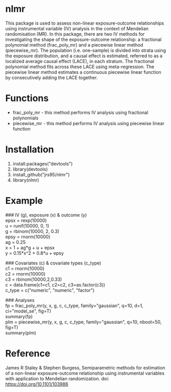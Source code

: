 # nlmr
This package is used to assess non-linear exposure-outcome relationships using instrumental variable (IV) analysis in the context of Mendelian randomisation (MR). In this package, there are two IV methods for investigating the shape of the exposure-outcome relationship: a fractional polynomial method (frac_poly_mr) and a piecewise linear method (piecewise_mr). The population (i.e. one-sample) is divided into strata using the exposure distribution, and a causal effect is estimated, referred to as a localized average causal effect (LACE), in each stratum. The fractional polynomial method fits across these LACE using meta-regression. The piecewise linear method estimates a continuous piecewise linear function by consecutively adding the LACE together. 

# Functions
* frac_poly_mr - this method performs IV analysis using fractional polynomials 
* piecewise_mr - this method performs IV analysis using piecewise linear function

# Installation
1. install.packages("devtools")
2. library(devtools) 
3. install_github("jrs95/nlmr")
4. library(nlmr)

# Example
\#\#\# IV (g), exposure (x) & outcome (y)  
epsx = rexp(10000)  
u    = runif(10000, 0, 1)  
g    = rbinom(10000, 2, 0.3)  
epsy = rnorm(10000)  
ag = 0.25  
x = 1 + ag\*g + u + epsx  
y = 0.15\*x^2 + 0.8\*u + epsy 

\#\#\# Covariates (c) & covariate types (c_type)  
c1 = rnorm(10000)  
c2 = rnorm(10000)  
c3 = rbinom(10000,2,0.33)  
c = data.frame(c1=c1, c2=c2, c3=as.factor(c3))  
c_type = c("numeric", "numeric", "factor")

\#\#\# Analyses  
fp = frac_poly_mr(y, x, g, c, c_type, family="gaussian", q=10, d=1, ci="model_se", fig=T)  
summary(fp)  
plm = piecewise_mr(y, x, g, c, c_type, family="gaussian", q=10, nboot=50, fig=T)  
summary(plm)

# Reference 
James R Staley & Stephen Burgess, Semiparametric methods for estimation of a non-linear exposure-outcome relationship using instrumental variables with application to Mendelian randomization. doi: https://doi.org/10.1101/103986 
